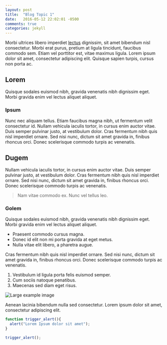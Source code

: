 ```yaml
---
layout: post
title:  "Blog Topic 1"
date:   2016-05-12 22:02:01 -0500
comments: true
categories: jekyll
---
```


Morbi ultrices libero imperdiet [lectus](#) dignissim, sit amet bibendum nisl consectetur. Morbi erat purus, pretium at ligula tincidunt, faucibus commodo sem. Etiam vel porttitor est, vitae maximus ligula. Lorem ipsum dolor sit amet, consectetur adipiscing elit. Quisque sapien turpis, cursus non porta ac.

## Lorem
Quisque sodales euismod nibh, gravida venenatis nibh dignissim eget. Morbi gravida enim vel lectus aliquet aliquet.

### Ipsum
Nunc nec aliquam tellus. Etiam faucibus magna nibh, ut fermentum velit consectetur id. Nullam vehicula iaculis tortor, in cursus enim auctor vitae. Duis semper pulvinar justo, at vestibulum dolor. Cras fermentum nibh quis nisl imperdiet ornare. Sed nisi nunc, dictum sit amet gravida in, finibus rhoncus orci. Donec scelerisque commodo turpis ac venenatis.

## Dugem
Nullam vehicula iaculis tortor, in cursus enim auctor vitae. Duis semper pulvinar justo, at vestibulum dolor. Cras fermentum nibh quis nisl imperdiet ornare. Sed nisi nunc, dictum sit amet gravida in, finibus rhoncus orci. Donec scelerisque commodo turpis ac venenatis.

> Nam vitae commodo ex. Nunc vel tellus leo.

### Golem
Quisque sodales euismod nibh, gravida venenatis nibh dignissim eget. Morbi gravida enim vel lectus aliquet aliquet.

* Praesent commodo cursus magna.
* Donec id elit non mi porta gravida at eget metus.
* Nulla vitae elit libero, a pharetra augue.

Cras fermentum nibh quis nisl imperdiet ornare. Sed nisi nunc, dictum sit amet gravida in, finibus rhoncus orci. Donec scelerisque commodo turpis ac venenatis.

1. Vestibulum id ligula porta felis euismod semper.
2. Cum sociis natoque penatibus.
3. Maecenas sed diam eget risus.

![Large example image](http://placehold.it/800x400 "Large example image")

Aenean lacinia bibendum nulla sed consectetur. Lorem ipsum dolor sit amet, consectetur adipiscing elit.

``` javascript
function trigger_alert(){
  alert("Lorem Ipsum dolor sit amet");
}

trigger_alert();
```
